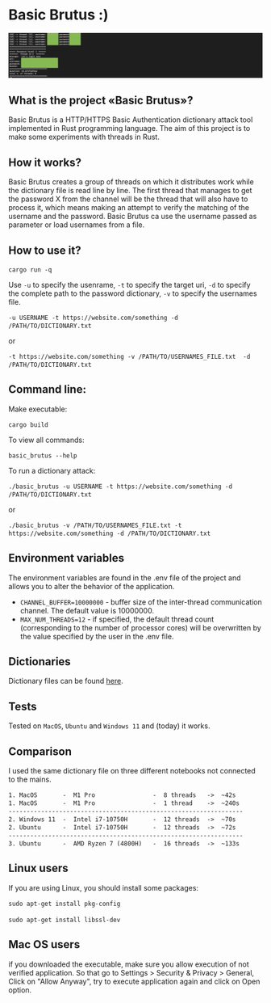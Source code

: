# Basic Brutus :)

![alt basic brutus](./screenshot.png)

## What is the project «Basic Brutus»?

Basic Brutus is a HTTP/HTTPS Basic Authentication dictionary attack tool implemented in Rust programming language. The aim of this project is to make some experiments with threads in Rust.

## How it works?

Basic Brutus creates a group of threads on which it distributes work while the dictionary file is read line by line. The first thread that manages to get the password X from the channel will be the thread that will also have to process it, which means making an attempt to verify the matching of the username and the password. Basic Brutus ca use the username passed as parameter or load usernames from a file.

## How to use it?

```
cargo run -q
```

Use `-u` to specify the usenrame, `-t` to specify the target uri, `-d` to specify the complete path to the password dictionary, `-v` to specify the usernames file.

```
-u USERNAME -t https://website.com/something -d /PATH/TO/DICTIONARY.txt
```

or

```
-t https://website.com/something -v /PATH/TO/USERNAMES_FILE.txt  -d /PATH/TO/DICTIONARY.txt
```

## Command line:

Make executable:

```
cargo build
```

To view all commands:

```
basic_brutus --help
```

To run a dictionary attack:

```
./basic_brutus -u USERNAME -t https://website.com/something -d /PATH/TO/DICTIONARY.txt
```

or

```
./basic_brutus -v /PATH/TO/USERNAMES_FILE.txt -t https://website.com/something -d /PATH/TO/DICTIONARY.txt
```

## Environment variables

The environment variables are found in the .env file of the project and allows you to alter the behavior of the application.

- `CHANNEL_BUFFER=10000000` - buffer size of the inter-thread communication channel. The default value is 10000000.
- `MAX_NUM_THREADS=12` - if specified, the default thread count (corresponding to the number of processor cores) will be overwritten by the value specified by the user in the .env file.

## Dictionaries

Dictionary files can be found [here](https://github.com/berandal666/Passwords).

## Tests

Tested on `MacOS`, `Ubuntu` and `Windows 11` and (today) it works.

## Comparison

I used the same dictionary file on three different notebooks not connected to the mains.

```
1. MacOS       -  M1 Pro                -  8 threads   ->  ~42s
1. MacOS       -  M1 Pro                -  1 thread    ->  ~240s
-----------------------------------------------------------------
2. Windows 11  -  Intel i7-10750H       -  12 threads  ->  ~70s
2. Ubuntu      -  Intel i7-10750H       -  12 threads  ->  ~72s
-----------------------------------------------------------------
3. Ubuntu      -  AMD Ryzen 7 (4800H)   -  16 threads  ->  ~133s
```

## Linux users

If you are using Linux, you should install some packages:

```
sudo apt-get install pkg-config

sudo apt-get install libssl-dev
```

## Mac OS users

if you downloaded the executable, make sure you allow execution of not verified application. So that go to Settings > Security & Privacy > General, Click on "Allow Anyway", try to execute application again and click on Open option.


